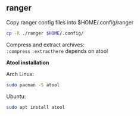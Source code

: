 ## ranger

Copy ranger config files into $HOME/.config/ranger

```bash
cp -R ./ranger $HOME/.config/
```

Compress and extract archives: <br>
`:compress` `:extracthere` depends on atool

**Atool installation**

Arch Linux:

```bash
sudo pacman -S atool
```

Ubuntu:

```bash
sudo apt install atool
```
